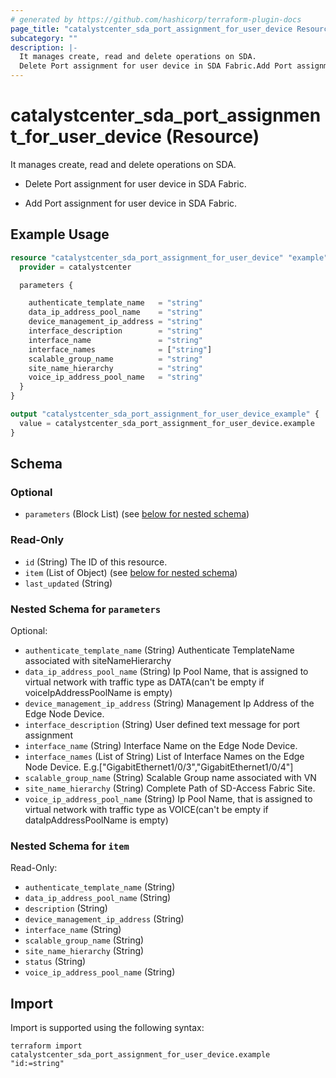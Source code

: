 ```yaml
---
# generated by https://github.com/hashicorp/terraform-plugin-docs
page_title: "catalystcenter_sda_port_assignment_for_user_device Resource - terraform-provider-catalystcenter"
subcategory: ""
description: |-
  It manages create, read and delete operations on SDA.
  Delete Port assignment for user device in SDA Fabric.Add Port assignment for user device in SDA Fabric.
---
```


# catalystcenter_sda_port_assignment_for_user_device (Resource)

It manages create, read and delete operations on SDA.

- Delete Port assignment for user device in SDA Fabric.

- Add Port assignment for user device in SDA Fabric.

## Example Usage

```terraform
resource "catalystcenter_sda_port_assignment_for_user_device" "example" {
  provider = catalystcenter

  parameters {

    authenticate_template_name   = "string"
    data_ip_address_pool_name    = "string"
    device_management_ip_address = "string"
    interface_description        = "string"
    interface_name               = "string"
    interface_names              = ["string"]
    scalable_group_name          = "string"
    site_name_hierarchy          = "string"
    voice_ip_address_pool_name   = "string"
  }
}

output "catalystcenter_sda_port_assignment_for_user_device_example" {
  value = catalystcenter_sda_port_assignment_for_user_device.example
}
```

<!-- schema generated by tfplugindocs -->
## Schema

### Optional

- `parameters` (Block List) (see [below for nested schema](#nestedblock--parameters))

### Read-Only

- `id` (String) The ID of this resource.
- `item` (List of Object) (see [below for nested schema](#nestedatt--item))
- `last_updated` (String)

<a id="nestedblock--parameters"></a>
### Nested Schema for `parameters`

Optional:

- `authenticate_template_name` (String) Authenticate TemplateName associated with siteNameHierarchy
- `data_ip_address_pool_name` (String) Ip Pool Name, that is assigned to virtual network with traffic type as DATA(can't be empty if voiceIpAddressPoolName is empty)
- `device_management_ip_address` (String) Management Ip Address of the Edge Node Device.
- `interface_description` (String) User defined text message for port assignment
- `interface_name` (String) Interface Name on the Edge Node Device.
- `interface_names` (List of String) List of Interface Names on the Edge Node Device. E.g.["GigabitEthernet1/0/3","GigabitEthernet1/0/4"]
- `scalable_group_name` (String) Scalable Group name associated with VN
- `site_name_hierarchy` (String) Complete Path of SD-Access Fabric Site.
- `voice_ip_address_pool_name` (String) Ip Pool Name, that is assigned to virtual network with traffic type as VOICE(can't be empty if dataIpAddressPoolName is empty)


<a id="nestedatt--item"></a>
### Nested Schema for `item`

Read-Only:

- `authenticate_template_name` (String)
- `data_ip_address_pool_name` (String)
- `description` (String)
- `device_management_ip_address` (String)
- `interface_name` (String)
- `scalable_group_name` (String)
- `site_name_hierarchy` (String)
- `status` (String)
- `voice_ip_address_pool_name` (String)

## Import

Import is supported using the following syntax:

```shell
terraform import catalystcenter_sda_port_assignment_for_user_device.example "id:=string"
```
